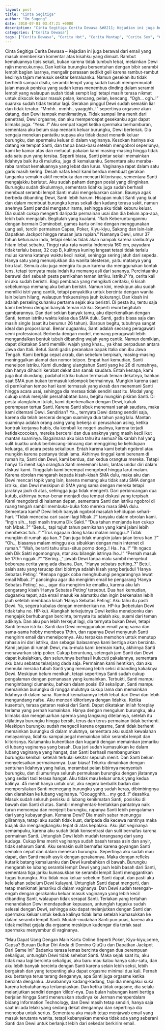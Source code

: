 ```yaml
---
layout: post
title: "Cinta Segitiga"
author: "Om Sugeng"
date: 2018-07-01 03:47:21 +0000
description: "Cinta Segitiga Cerita Dewasa &#8211; Kejadian ini juga berawal dari email yang masuk memberikan komentar atas kisahku yang dimuat. Rambut kemaluannya tipis sekali, bukan karena tidak tumbuh lebat, me..."
categories: ["Cerita Dewasa"]
tags: ["Cerita Dewasa", "Cerita Hot", "Cerita Mantap", "Cerita Sex", "Cinta Hanya Nafsu", "Cinta Terlarang"]
---
```



Cinta Segitiga
Cerita Dewasa &#8211; Kejadian ini juga berawal dari email yang masuk memberikan komentar atas kisahku yang dimuat. Rambut kemaluannya tipis sekali, bukan karena tidak tumbuh lebat, melainkan Dewi rajin mencukurnya. Dan ketika burungku bersentuhan dengan bibir serambi lempit bagian luarnya, mengalir perasaan sedikit geli karena rambut-rambut kecilnya tajam menusuk sekitar kemaluanku.
Namun gesekan itu tidak berhenti sampai disitu, serambi lempit yang sudah basah mempermudah jalan masuk penisku yang sudah keras menembus dinding dalam serambi lempit yang walaupun sudah tidak sempit lagi tetapi masih terasa nikmat untuk dikocok keluar masuk pelan, kencang, pelan, kencang.
“Ogh… ogh..!” suaraku sudah tidak teratur lagi.
Gerakan pinggul Dewi sudah semakin liar dan tidak teratur.
“Mmhh.. mmhh.. yaagghh..!” sepertinya orgasme akan datang, dan Dewi tampak menikmatinya.
Tidak sampai lima menit dari penetrasi, Dewi orgasme, dan aku mempercepat gesekanku agar dapat klimaks juga.
“Yess..!”
Aku sempat kaget ketika spermaku berhamburan, sementara aku belum siap menarik keluar burungku, Dewi berteriak. Dia sengaja menekan pantatku supaya aku tidak dapat menarik keluar burungku, dan spermaku keluar di dalam vaginanya.
Kesokan harinya aku datang ke tempat Santi, dan tanpa basa-basi setelah mengobrol seperlunya, kami ke kamar atas dan melucuti pakaian kami masing-masing hingga tidak ada satu pun yang tersisa. Seperti biasa, Santi pintar sekali memainkan lidahnya baik itu di mulutku, juga di kemaluanku. Sementara aku meraba-raba rambut kemaluannya yang lebat dan lurus. Vaginanya rapat dalam satu garis masih kering. Desah nafas kecil kami berdua membuat gerakan tanganku semakin aktif membuka dan mencari klitorisnya, sementara Santi mengajakku berlutut. Aku sudah paham dengan posisi yang diinginkan.
Burungku sudah dikulumnya, sementara lidahku juga sudah berhasil membuat serambi lempit Santi mulai mengeluarkan cairan. Baunya agak berbeda dibanding Dewi, Santi lebih harum. Hisapan mulut Santi yang kuat dan dalam membuat burungku keras sekali dan kadang terasa sakit, namun anehnya Santi pandai mengatur irama, sehingga aku tidak keburu keluar. Dia sudah cukup mengerti daripada permainan usai dan dia belum apa-apa, lebih baik mengalah. Begitulah yang kualami.
“Raih Keberuntunganmu dengan bermain Dominobet, games kartu online dengan menggunakan uang asli, terdiri permainan Capsa, Poker, Kiyu-kiyu, Sakong dan lain-lain. Dapatkan Jackpot hingga ratusan juta rupiah.”
Namanya Dewi, umur 37 tahun keturunan indo, tetapi sekilas tidak akan nampak karena rambutnya hitam lebat sebahu. Tinggi rata-rata wanita Indonesia 160 cm, payudara tidak terlalu besar, 32 cup B, kulitnya kuning langsat tetapi tidak terlalu mulus karena katanya waktu kecil nakal, sehingga sering jatuh dari sepeda. Hanya satu yang menunjukkan dia wanita blesteran, yaitu matanya yang biru laut. Semula aku juga mengira itu pun karena dia menggunakan kontak lens, tetapi ternyata mata indah itu memang asli dari sananya.
Percintaanku berawal dari sebuah pesta pernikahan teman istriku. Istriku? Ya, cerita kali ini aku sudah beristri. Bagi pembaca yang mengikuti ceritaku, 6 kisah sebelumnya memang aku belum beristri. Namun kini, meskipun aku sudah memiliki istri yang cantik, tetapi penyakitku untuk bercinta dengan wanita lain belum hilang, walaupun frekuensinya jauh kukurangi. Dan kisah ini adalah perselingkuhanku pertama sejak aku beristri.
Di pesta itu, tentu saja kami bertemu dengan banyak teman istriku. Seperti reuni begitulah gambarannya. Dan dari sekian banyak tamu, aku diperkenalkan dengan Santi, teman istriku waktu kelas dua SMA dulu.
Santi, gadis biasa saja dan masih single (saat itu berumur 26 tahun). Biarpun begitu, tubuhnya sangat ideal dan proporsional. Benar dugaanku, Santi adalah seorang peragawati semi professional. Berbeda dengan model, memang peragawati lebih mengandalkan bentuk tubuh dibanding wajah yang cantik. Namun demikian, dapat dikatakan Santi memiliki wajah yang khas.., ya khas perpaduan antara Jawa dan Itali. Betul. Santi gadis peranakan bapak Italia dan ibu Jawa Tengah. Kami bertiga cepat akrab, dan sebelum berpisah, masing-masing meninggalkan alamat dan nomor telpon.
Empat hari kemudian, Santi menelpon istriku. Kami diundang ulangtahun Santi yang ke 26 di rumahnya, dan hanya dihadiri kerabat dekat dan sanak saudara. Entah kenapa, kami juga ikut diundang, padahal istriku bukan termasuk teman dekatnya, bahkan saat SMA pun bukan termasuk kelompok bermainnya. Mungkin karena saat di pernikahan tempo hari kami termasuk yang akrab dan menemani Santi hingga acara usai, sehingga dia merasa tidak sendiri saat itu. Modal yang cukup untuk menjalin persahabatan baru, begitu mungkin pikiran Santi.
Di pesta ulangtahun itulah, kami diperkenalkan dengan Dewi, kakak perempuan tertua Santi. Karena Santi sibuk menemani sanak saudara, maka kami ditemani Dewi. Sendirian? Ya.., ternyata Dewi datang sendiri saja, karena dia telah bercerai dengan suaminya dua tahun yang lalu. Mantan suaminya adalah orang asing yang bekerja di perusahaan asing, ketika kontrak kerjanya habis, dia kembali ke negeri asalnya, karena terjadi ketidakcocokan, mereka bercerai dan dua anaknya yang masih kecil ikut mantan suaminya.
Bagaimana aku bisa tahu itu semua? Bukanlah hal yang sulit buatku untuk berbincang-bincang dan menggiring ke kehidupan keluarga, di acara pesta sekalipun.
Entah karena kami betah ngobrol atau mungkin karena pestanya tidak lama. Akhirnya tinggal kami berenam di rumah itu, Santi dan Dewi, kami berdua, dan kedua orangtua mereka. Tetapi hanya 15 menit saja orangtua Santi menemani kami, lantas undur diri dalam diskusi kami. Tinggalah kami berempat mengobrol hingga larut malam. Karena obrolan mengarah kepada kisah-kisah SMA dulu, maka aku dan Dewi mencari topik yang lain, karena memang aku tidak satu SMA dengan istriku, dan Dewi meskipun di SMA yang sama dengan mereka tetapi jaraknya jauh di atas, sehingga juga tidak mengerti.
Dari perbincangan dua kutub, akhirnya benar-benar menjadi dua tempat diskusi yang terpisah. Kami mengobrol di halaman depan, sementara Santi dan istriku ngobrol di ruang tengah sambil membuka-buka foto mereka masa SMA dulu. Sementara kami? Dewi lebih banyak ngobrol masalah kehidupan sehari-hari.
“Tidak mencoba cari suami lagi Mbak..?” tanyaku dalam obrolan kami.
“Ingin sih.., tapi masih trauma Dik Sakti.”
“Dua tahun menjanda kan cukup toh Mbak..?”
“Betul.., tapi tujuh tahun pernikahan yang kami jalani lebih membekas tuh..!”
“Trus ngapain dong kalau malam minggu..? Tidak mungkin di rumah aja kan..? Dan juga tidak mungkin jalan-jalan terus kan..?”
“Oh.., biasanya malam minggu aku sibukkan dengan main internet di rumah.”
“Wah, berarti tahu situs-situs porno dong..! Ha.. ha..!”
“Ih ngaco deh Dik Sakti ngomongnya, ntar aku bilangin istrinya lho..!”
“Pernah masuk ke 17thn nggak..?”
“Sering..,” jawab Dewi tanpa malu sambil menyebut beberapa cerita yang ada disana. Dan, “Hanya sebatas petting..?”
Betul, salah satu yang terucap dari bibirnya adalah kisah yang berjudul ‘Hanya Sebatas Peting’.
“Kenapa nggak coba menghubungi pengarangnya lewat email Mbak..?” pancingku agar dia mengirim email ke pengarang ‘Hanya Sebatas Peting’, ya.., agar dia mengirim ke emailku, karena aku lah pengarang kisah ‘Hanya Sebatas Peting’ tersebut.
Dua hari kemudian, dugaanku tepat, ada email masuk ke alamatku dan ingin berkenalan lebih jauh setelah membaca kisah ‘Hanya Sebatas Peting’. Aku tahu itu pasti Dewi. Ya, segera kubalas dengan memberikan no. HP-ku (kebetulan Dewi tidak tahu no. HP-ku). Alangkah terkejutnya Dewi ketika menelponku dan mengajak berhubungan bercinta, ternyata itu adalah aku, suami dari teman adiknya. Dan aku pun lebih terkejut lagi, dia ternyata bukan Dewi, tetapi Santi teman istriku. Santi dan Dewi menggunakan email yang sama dan sama-sama hobby membaca 17thn, dan rupanya Dewi menyuruh Santi mengirim email dan menelponnya. Aku terpaksa memohon untuk menutup rahasia ini dari istriku, dan sebagai balasannya kami bertiga akan bercinta.
Kami janjian di rumah Dewi, mula-mula kami bermain kartu, akhirnya Santi menawarkan strip poker. Cukup beruntung, setengah jam Santi dan Dewi dapat kukalahkan, dan seluruhnya berhasil kulucuti pakaiannya, sementara aku baru sebatas telanjang dada saja.
Permainan kami hentikan, dan aku memulai meraba tubuh Santi yang memang lebih seksi dibanding kakaknya Dewi. Meskipun belum menikah, tetapi sepertinya Santi sudah cukup pengalaman dengan pemanasan yang kumainkan. Terbukti, Santi mampu mengimbangi ciumanku, bahkan dalam posisi 69 sekalipun, Santi mampu memainkan burungku di rongga mulutnya cukup lama dan memainkan lidahnya di dalam sana.
Rambut kemaluannya lebih lebat dari Dewi dan lebih mengundang nafsu. Aku mencari klitorisnya dengan lidahku. Ketika kusentuh, terasa getaran reaksi dari Santi. Dapat dikatakan inilah foreplay terlama yang pernah kumainkan. Hanya dengan mengulum burungku, aku klimaks dan mengeluarkan sperma yang langsung ditelannya, setelah itu dijilatinya burungku hingga bersih, terus dan terus permainan tidak berhenti.
Meskipun burungku sudah mengecil karena orgasme, Santi tidak berhenti memainkan burungku di dalam mulutnya, sementara aku sudah kewalahan melayaninya, lidahku sampai pegal memainkan bibir serambi lempit dan klitorisnya. Kulumanku kuhentikan dan kuganti dengan memainkan jemariku di lubang vaginanya yang basah. Dua jari sudah kumasukkan ke dalam lubang vaginanya yang hangat, dan Santi berhasil membangunkan burungku kembali setelah terkulai sekitar sepuluh menit. Dan Santi belum menyelesaikan permainannya.
Luar biasa! Telurku dimainkan dengan sentuhan lidahnya yang halus, merambat pelan bibirnya menyentuh burungku, dan dilumurinya seluruh permukaan burungku dengan jilatannya yang sedari tadi terasa hangat. Aku tidak mau keluar untuk yang kedua kalinya. 45 menit hanya untuk oral, aku segera berbalik badan dan mempersilakan Santi memegang burungku yang sudah keras, dibimbingnya dan diarahkan ke lubang vaginanya.
“Ooougghhh… my god..!” desahku.
Masuk sudah seluruh penisku di lubang kenikmatan Santi, posisiku di bawah dan Santi di atas. Sambil menghentak-hentakkan pantatnya naik turun memompa dan menjepit burungku, rupanya Santi lebih pengalaman dari yang kubayangkan. Kemana Dewi? Dia masih sabar menunggu gilirannya, tetapi aku sudah tidak kuat, daripada dia kecewa nantinya maka kuajak dia mengangkangiku tepat di atas kepalaku. Aku jilat veginanya semampuku, karena aku sudah tidak konsentrasi dan sulit bernafas karena permainan Santi.
Untunglah Dewi lebih mudah terangsang dari yang kuduga. Cukup lima menit vaginanya sudah basah terasa asin dan anyir, tidak seharum Santi. Aku semakin sulit bernafas karena goyangan Santi semakin cepat dan dalam menekan burungku. Sepertinya aku sudah mau dapat, dan Santi masih asyik dengan gerakannya. Maka dengan refleks kutarik batang kemaluanku dan Dewi kurebahkan di bawah. Burungku mengarah ke lubang serambi lempit Dewi yang jauh lebih basah dari Santi, sementara tiga jariku kumasukkan ke serambi lempit Santi menggantikan tugas burungku.
Aku tidak mau keluar sebelum Santi dapat, dan pasti aku kelelahan sebelum Dewi kulayani. Untunglah Santi dapat mengerti, dan tetap menikmati jemariku di dalam vaginanya. Dan Dewi sudah terengah-engah dengan gerakanku keluar masuk vaginanya yang lebih kecil dibanding Santi, walaupun tidak serapat Santi.
Teriakan yang tertahan menandakan Dewi mendapatkan kepuasan, untunglah tugasku sudah selesai dengan Dewi, sehingga aku dapat melanjutkan dengan Santi dan spermaku keluar untuk kedua kalinya tidak lama setelah kumasukkan ke dalam serambi lempit Santi. Mudah-mudahan Santi pun puas, karena aku tidak melihat gejala dia orgasme meskipun kudengar dia teriak saat spermaku menyembur di vaginanya.

&#8220;Mau Dapat Uang Dengan Main Kartu Online Seperti Poker, Kiyu-kiyu,ceme, Capsa? Buruan Daftar Diri Anda di Domino QiuQiu dan Dapatkan Jackpot Dari Game Ini&#8221;
Badanku terasa lemas bercinta dengan dua perempuan sekaligus, untunglah Dewi tidak sehebat Santi. Maka sejak saat itu, aku tidak mau lagi bercinta sekaligus, aku baru mau kalau hanya satu-satu, dan aku lebih banyak bercinta dengan Santi karena selain lebih seksi, lebih bergairah dan yang terpenting aku dapat orgasme minimal dua kali. Pernah aku bertanya terus terang dengannya, apa Santi juga orgasme ketika bercinta denganku. Jawabannya kadang-kadang, tapi dia mengakui suka karena kebutuhannya terlampiaskan. Dan ketika tidak orgasme, dia selalu melanjutkan sendiri dengan ‘dildo’-nya.
Dua bulan hubungan kami bertiga berjalan hingga Santi meneruskan studinya ke Jerman memperdalam bidang Information Technology, dan Dewi masih tetap sendiri, hanya saja saat ini ada lelaki yang sedang dekat dengannya dan sepertinya dia mencoba untuk serius. Sementara aku masih tetap menjawab email yang masuk terutama wanita, tetapi kebanyakan mereka tidak ada yang seberani Santi dan Dewi untuk berlanjut lebih dari sekedar berkirim email.
